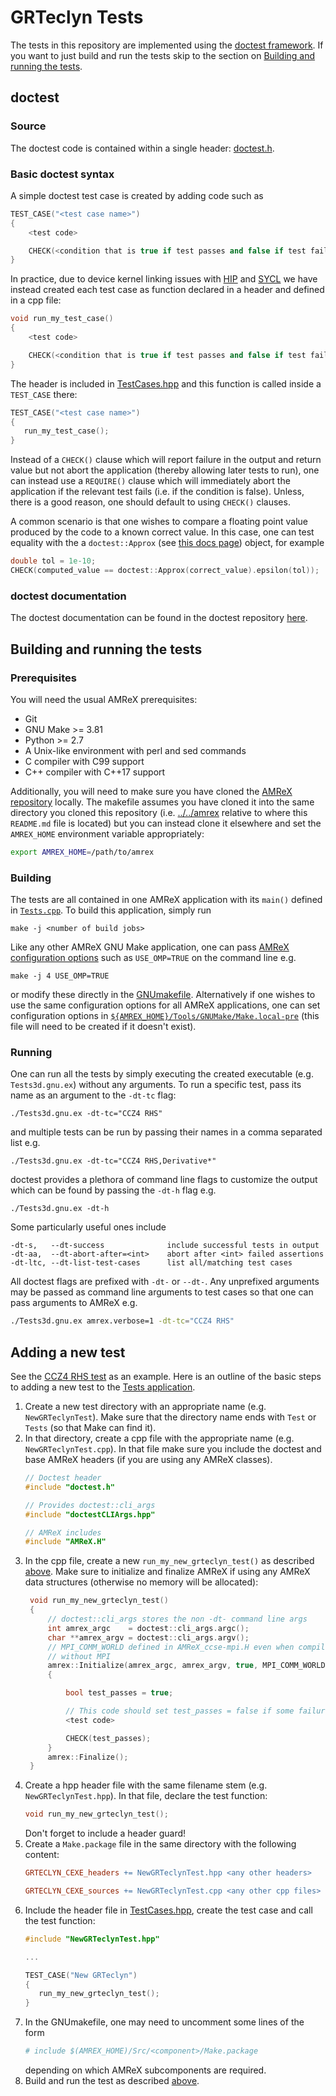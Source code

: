 # GRTeclyn Tests

The tests in this repository are implemented using the [doctest
framework](https://github.com/doctest/doctest). If you want to just build and
run the tests skip to the section on [Building and running the
tests](#building-and-running-the-tests).

## doctest

### Source

The doctest code is contained within a single header: [doctest.h](../External/doctest/doctest.h).

### Basic doctest syntax

A simple doctest test case is created by adding code such as

```cpp
TEST_CASE("<test case name>")
{
    <test code>

    CHECK(<condition that is true if test passes and false if test fail>);    
}
```

In practice, due to device kernel linking issues with
[HIP](https://github.com/GRTLCollaboration/GRTeclyn/issues/48) and
[SYCL](https://github.com/GRTLCollaboration/GRTeclyn/issues/46) we have instead
created each test case as function declared in a header and defined in a cpp
file:

```cpp
void run_my_test_case()
{
    <test code>

    CHECK(<condition that is true if test passes and false if test fail>);    
}
```

The header is included in [TestCases.hpp](./TestCases.hpp) and this function is
called inside a `TEST_CASE` there:

```cpp
TEST_CASE("<test case name>")
{
   run_my_test_case();
}
```


Instead of a `CHECK()` clause which will report failure in the output and return
value but not abort the application (thereby allowing later tests to run), one
can instead use a `REQUIRE()` clause which will immediately abort the
application if the relevant test fails (i.e. if the condition is false).
Unless, there is a good reason, one should default to using `CHECK()` clauses.

A common scenario is that one wishes to compare a floating point value produced
by the code to a known correct value. In this case, one can test equality with
the a `doctest::Approx` (see [this docs
page](https://github.com/doctest/doctest/blob/ae7a13539fb71f270b87eb2e874fbac80bc8dda2/doc/markdown/assertions.md#floating-point-comparisons))
object, for example
```cpp
double tol = 1e-10;
CHECK(computed_value == doctest::Approx(correct_value).epsilon(tol));
```

### doctest documentation

The doctest documentation can be found in the doctest repository
[here](https://bit.ly/doctest-docs).

## Building and running the tests

### Prerequisites

You will need the usual AMReX prerequisites:

* Git
* GNU Make >= 3.81
* Python >= 2.7
* A Unix-like environment with perl and sed commands
* C compiler with C99 support
* C++ compiler with C++17 support

Additionally, you will need to make sure you have cloned the [AMReX
repository](https://github.com/AMReX-Codes/amrex) locally. The makefile assumes
you have cloned it into the same directory you cloned this repository (i.e.
[../../amrex](../../amrex/) relative to where this `README.md` file is located)
but you can instead clone it elsewhere and set the `AMREX_HOME` environment
variable appropriately:
```bash 
export AMREX_HOME=/path/to/amrex
```

### Building

The tests are all contained in one AMReX application with its `main()` defined
in [`Tests.cpp`](./Tests.cpp). To build this application, simply run
```
make -j <number of build jobs>
```
Like any other AMReX GNU Make application, one can pass [AMReX configuration
options](https://amrex-codes.github.io/amrex/docs_html/BuildingAMReX.html#id1)
such as `USE_OMP=TRUE` on the command line e.g.
```
make -j 4 USE_OMP=TRUE
```
or modify these directly in the [GNUmakefile](./GNUmakefile). Alternatively if
one wishes to use the same configuration options for all AMReX
applications, one can set configuration options in
[`${AMREX_HOME}/Tools/GNUMake/Make.local-pre`](../../amrex/Tools/GNUMake/Make.local-pre)
(this file will need to be created if it doesn't exist).

### Running

One can run all the tests by simply executing the created executable (e.g.
`Tests3d.gnu.ex`) without any arguments. To run a specific test, pass its name
as an argument to the `-dt-tc` flag:
```
./Tests3d.gnu.ex -dt-tc="CCZ4 RHS"
```
and multiple tests can be run by passing their names in a comma separated list
e.g.
```
./Tests3d.gnu.ex -dt-tc="CCZ4 RHS,Derivative*"
```

doctest provides a plethora of command line flags to customize the output which
can be found by passing the `-dt-h` flag e.g.
```
./Tests3d.gnu.ex -dt-h
```
Some particularly useful ones include
```
-dt-s,   --dt-success              include successful tests in output
-dt-aa,  --dt-abort-after=<int>    abort after <int> failed assertions
-dt-ltc, --dt-list-test-cases      list all/matching test cases
```
All doctest flags are prefixed with `-dt-` or `--dt-`. Any unprefixed arguments
may be passed as command line arguments to test cases so that one can pass
arguments to AMReX e.g.
```bash
./Tests3d.gnu.ex amrex.verbose=1 -dt-tc="CCZ4 RHS"
```

## Adding a new test

See the [CCZ4 RHS test](./CCZ4RHSTest/) as an example. Here is an outline of the
basic steps to adding a new test to the [Tests application](./Tests.cpp).

1. Create a new test directory with an appropriate name (e.g. `NewGRTeclynTest`).
   Make sure that the directory name ends with `Test` or `Tests` (so that Make
   can find it).
2. In that directory, create a cpp file with the appropriate name (e.g.
   `NewGRTeclynTest.cpp`). In that file make sure you include the doctest
   and base AMReX headers (if you are using any AMReX classes).
   ```cpp
   // Doctest header
   #include "doctest.h"

   // Provides doctest::cli_args
   #include "doctestCLIArgs.hpp"
   
   // AMReX includes
   #include "AMReX.H"
   ```
3. In the cpp file, create a new `run_my_new_grteclyn_test()` as described
   [above](#basic-doctest-syntax). Make sure to initialize and finalize AMReX if
   using any AMReX data structures (otherwise no memory will be allocated):
   ```cpp
    void run_my_new_grteclyn_test()
    {
        // doctest::cli_args stores the non -dt- command line args
        int amrex_argc    = doctest::cli_args.argc();
        char **amrex_argv = doctest::cli_args.argv();
        // MPI_COMM_WORLD defined in AMReX_ccse-mpi.H even when compiling 
        // without MPI
        amrex::Initialize(amrex_argc, amrex_argv, true, MPI_COMM_WORLD);
        {

            bool test_passes = true;

            // This code should set test_passes = false if some failure happens
            <test code>

            CHECK(test_passes);
        }
        amrex::Finalize();
    }
    ```
4. Create a hpp header file with the same filename stem (e.g.
   `NewGRTeclynTest.hpp`).  In that file, declare the test function:
   ```cpp
   void run_my_new_grteclyn_test();
   ```
   Don't forget to include a header guard!
5. Create a `Make.package` file in the same directory with the following
   content: 
   ```makefile
   GRTECLYN_CEXE_headers += NewGRTeclynTest.hpp <any other headers>

   GRTECLYN_CEXE_sources += NewGRTeclynTest.cpp <any other cpp files>
   ```
6. Include the header file in [TestCases.hpp](./TestCases.hpp), create the test
   case and call the test function:
   ```cpp
   #include "NewGRTeclynTest.hpp"

   ...

   TEST_CASE("New GRTeclyn")
   {
      run_my_new_grteclyn_test();
   }
   ```
7. In the GNUmakefile, one may need to uncomment some lines of the form
   ```makefile
   # include $(AMREX_HOME)/Src/<component>/Make.package
   ```
   depending on which AMReX subcomponents are required.
8. Build and run the test as described [above](#building-and-running-the-tests).